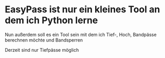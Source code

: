 # EasyPass ist nur ein kleines Tool an dem ich Python lerne
Nun außerdem soll es ein Tool sein mit dem ich Tief-, Hoch, Bandpässe berechnen möchte und Bandsperren

Derzeit sind nur Tiefpässe möglich
